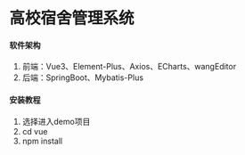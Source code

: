 # 高校宿舍管理系统


#### 软件架构
1.  前端：Vue3、Element-Plus、Axios、ECharts、wangEditor
2.  后端：SpringBoot、Mybatis-Plus


#### 安装教程

1.  选择进入demo项目
2.  cd vue
3.  npm install